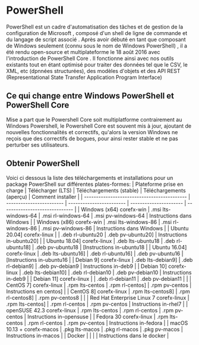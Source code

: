 # PowerShell

PowerShell est un cadre d'automatisation des tâches et de gestion de la configuration de Microsoft , composé d'un shell de ligne de commande et du langage de script associé . Après avoir débuté en tant que composant de Windows seulement (connu sous le nom de Windows PowerShell) , il a été rendu open-source et multiplateforme le 18 août 2016 avec l'introduction de PowerShell Core . Il fonctionne ainsi avec nos outils existants tout en étant optimisé pour traiter des données tel que le CSV, le XML, etc (dpnnées structurées), des modèles d'objets et des API REST (Representational State Transfer Application Program Interface)

## Ce qui change entre Windows PowerShell et PowerShell Core

Mise a part que le Powershell Core soit multiplatforme contrairement au Windows Powershell, le Powershell Core est souvent mis à jour, ajoutant de nouvelles fonctionnalités et correctifs, qu'alors la version Windows ne reçois que des correctifs de bogues, pour ainsi rester stable et ne pas perturber ses utilisateurs.


## Obtenir PowerShell

Voici ci dessous la liste des téléchargements et installations pour un package PowerShell sur différentes plates-formes:
| Plateforme prise en charge | Télécharger (LTS) | Téléchargements (stable) | Téléchargements (aperçu) | Comment installer |
| ------------------------------------------- | ------------------------ | ------------------------ | ---------------------- | ------------------------------ |
| Windows (x64) corefx-win | .msi lts-windows-64 | .msi rl-windows-64 | .msi pv-windows-64 | Instructions dans Windows |
| Windows (x86) corefx-win | .msi lts-windows-86 | .msi rl-windows-86 | .msi pv-windows-86 | Instructions dans Windows |
| Ubuntu 20.04] corefx-linux | | .deb rl-ubuntu20 | .deb pv-ubuntu20] | Instructions in-ubuntu20] |
| Ubuntu 18.04] corefx-linux | .deb lts-ubuntu18 | .deb rl-ubuntu18] | .deb pv-ubuntu18 | [Instructions in-ubuntu18 |
| Ubuntu 16.04] corefx-linux | .deb lts-ubuntu16] | .deb rl-ubuntu16] | .deb pv-ubuntu16 | [Instructions in-ubuntu16 |
| Debian 9] corefx-linux | .deb lts-debian9] | .deb rl-debian9] | .deb pv-debian9 | Instructions in-deb9 |
| Debian 10] corefx-linux | .deb lts-debian10] | .deb rl-debian10 | .deb pv-debian10 | Instructions in-deb9 |
| Debian 11] corefx-linux | | .deb rl-debian11 | .deb pv-debian11 | |
| CentOS 7] corefx-linux | .rpm lts-centos | .rpm rl-centos] | .rpm pv-centos | Instructions en centos] |
| CentOS 8] corefx-linux | .rpm lts-centos8] | .rpm rl-centos8] | .rpm pv-centos8 | |
| Red Hat Enterprise Linux 7 corefx-linux | .rpm lts-centos] | .rpm rl-centos | .rpm pv-centos | Instructions in-rhel7 |
| openSUSE 42.3 corefx-linux | .rpm lts-centos | .rpm rl-centos | .rpm pv-centos | Instructions in-opensuse |
| Fedora 30 corefx-linux | .rpm lts-centos | .rpm rl-centos | .rpm pv-centos | Instructions in-fedora |
| macOS 10.13 + corefx-macos | .pkg lts-macos | .pkg rl-macos | .pkg pv-macos | Instructions in-macos |
| Docker | | | | Instructions dans le docker |